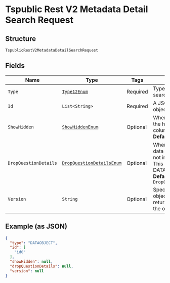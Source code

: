 
# Tspublic Rest V2 Metadata Detail Search Request

## Structure

`TspublicRestV2MetadataDetailSearchRequest`

## Fields

| Name | Type | Tags | Description | Getter | Setter |
|  --- | --- | --- | --- | --- | --- |
| `Type` | [`Type12Enum`](../../doc/models/type-12-enum.md) | Required | Type of the metadata object being searched. Valid values | Type12Enum getType() | setType(Type12Enum type) |
| `Id` | `List<String>` | Required | A JSON array of GUIDs of the objects. | List<String> getId() | setId(List<String> id) |
| `ShowHidden` | [`ShowHiddenEnum`](../../doc/models/show-hidden-enum.md) | Optional | When set to true, returns details of the hidden objects, such as a column in a worksheet or a table.<br>**Default**: `ShowHiddenEnum.ENUM_FALSE` | ShowHiddenEnum getShowHidden() | setShowHidden(ShowHiddenEnum showHidden) |
| `DropQuestionDetails` | [`DropQuestionDetailsEnum`](../../doc/models/drop-question-details-enum.md) | Optional | When set to true, the search assist data associated with a worksheet is not included in the API response. This attribute is applicable only for DATAOBJECT data type.<br>**Default**: `DropQuestionDetailsEnum.ENUM_FALSE` | DropQuestionDetailsEnum getDropQuestionDetails() | setDropQuestionDetails(DropQuestionDetailsEnum dropQuestionDetails) |
| `Version` | `String` | Optional | Specify the version to retrieve the objects from. By default, the API returns metadata for all versions of the object. | String getVersion() | setVersion(String version) |

## Example (as JSON)

```json
{
  "type": "DATAOBJECT",
  "id": [
    "id0"
  ],
  "showHidden": null,
  "dropQuestionDetails": null,
  "version": null
}
```

